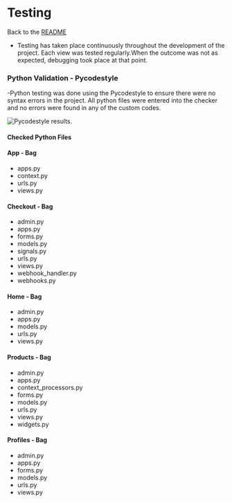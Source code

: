 # Testing

Back to the [README](README.md)

- Testing has taken place continuously throughout the development of the project. Each view was tested regularly.When the outcome was not as expected, debugging took place at that point.  

### Python Validation - Pycodestyle

-Python testing was done using the Pycodestyle to ensure there were no syntax errors in the project. All python files
were entered into the checker and no errors were found in any of the custom codes.

![Pycodestyle results]().

#### Checked Python Files

#### App - Bag

- apps.py
- context.py
- urls.py
- views.py

#### Checkout - Bag

- admin.py
- apps.py
- forms.py
- models.py
- signals.py
- urls.py
- views.py
- webhook_handler.py
- webhooks.py

#### Home - Bag

- admin.py
- apps.py
- models.py
- urls.py
- views.py

#### Products - Bag

- admin.py
- apps.py
- context_processors.py
- forms.py
- models.py
- urls.py
- views.py
- widgets.py
  
#### Profiles - Bag

- admin.py
- apps.py
- forms.py
- models.py
- urls.py
- views.py

